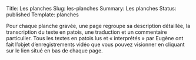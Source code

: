 Title: Les planches
Slug: les-planches
Summary: Les planches
Status: published
Template: planches

Pour chaque planche gravée, une page regroupe sa description
détaillée, la transcription du texte en patois, une traduction et un
commentaire particulier. Tous les textes en patois lus et «
interprétés » par Eugène ont fait l’objet d’enregistrements vidéo que
vous pouvez visionner en cliquant sur le lien situé en bas de chaque
page.
